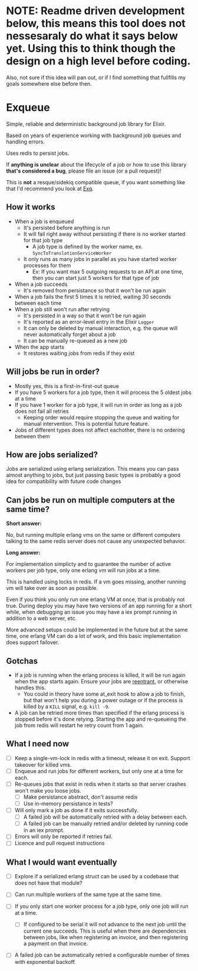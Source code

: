 # NOTE: Readme driven development below, this means this tool does not nessesaraly do what it says below yet. Using this to think though the design on a high level before coding.

Also, not sure if this idea will pan out, or if I find something that fullfills my goals somewhere else before then.

Exqueue
=======

Simple, reliable and deterministic background job library for Elixir.

Based on years of experience working with background job queues and handling errors.

Uses redis to persist jobs.

If **anything is unclear** about the lifecycle of a job or how to use this library **that's considered a bug**, please file an issue (or a pull request)!

This is **not** a resque/sidekiq compatible queue, if you want something like that I'd recommend you look at [Exq](https://github.com/akira/exq).

## How it works

* When a job is enqueued
  - It's persisted before anything is run
  - It will fail right away without persisting if there is no worker started for that job type
    - A job type is defined by the worker name, ex. `SyncToTranslationServiceWorker`
  - It only runs as many jobs in parallel as you have started worker processes for them
    - Ex: If you want max 5 outgoing requests to an API at one time, then you can start just 5 workers for that type of job
* When a job succeeds
  - It's removed from persistance so that it won't be run again
* When a job fails the first 5 times it is retried, waiting 30 seconds between each time
* When a job still won't run after retrying
  - It's persisted in a way so that it won't be run again
  - It's reported as an error-level entry in the Elixir `Logger`
  - It can only be deleted by manual interaction, e.g. the queue will never automatically forget about a job
  - It can be manually re-queued as a new job
* When the app starts
  - It restores waiting jobs from redis if they exist

## Will jobs be run in order?

* Mostly yes, this is a first-in-first-out queue
* If you have 5 workers for a job type, then it will process the 5 oldest jobs at a time
* If you have 1 worker for a job type, it will run in order as long as a job does not fail all retries
  - Keeping order would require stopping the queue and waiting for manual intervention. This is potential future feature.
* Jobs of different types does not affect eachother, there is no ordering between them

## How are jobs serialized?

Jobs are serialized using erlang serialization. This means you can pass almost anything to jobs, but just passing basic types is probably a good idea for compatibility with future code changes

## Can jobs be run on multiple computers at the same time?

**Short answer:**

No, but running multiple erlang vms on the same or different computers talking to the same redis server does not cause any unexpected behavior.

**Long answer:**

For implementation simplicty and to guarantee the number of active workers per job type, only one erlang vm will run jobs at a time.

This is handled using locks in redis. If a vm goes missing, another running vm will take over as soon as possible.

Even if you think you only run one erlang VM at once, that is probably not true. During deploy you may have two versions of an app running for a short while, when debugging an issue you may have a iex prompt running in addition to a web server, etc.

More advanced setups could be implemented in the future but at the same time, one erlang VM can do a lot of work, and this basic implementation does support failover.

## Gotchas

* If a job is running when the erlang process is killed, it will be run again when the app starts again. Ensure your jobs are [reentrant](https://en.wikipedia.org/wiki/Reentrancy_(computing)), or otherwise handles this.
  - You could in theory have some at\_exit hook to allow a job to finish, but that won't help you during a power outage or if the process is killed by a `KILL` signal, e.g. `kill -9`.
* A job can be retried more times than specified if the erlang process is stopped before it's done retying. Starting the app and re-queueing the job from redis will restart he retry count from 1 again.

## What I need now

* [ ] Keep a single-vm-lock in redis with a timeout, release it on exit. Support takeover for killed vms.
* [ ] Enqueue and run jobs for different workers, but only one at a time for each.
* [ ] Re-queues jobs that exist in redis when it starts so that server crashes won't make you loose jobs.
  - [ ] Make persistance abstract, don't assume redis
  - [ ] Use in-memory persistance in tests?
* [ ] Will only mark a job as done if it exits successfully.
  - [ ] A failed job will be automatically retried with a delay between each.
  - [ ] A failed job can be manually retried and/or deleted by running code in an iex prompt.
* [ ] Errors will only be reported if retries fail.
* [ ] Licence and pull request instructions

## What I would want eventually

* [ ] Explore if a serialized erlang struct can be used by a codebase that does not have that module?
* [ ] Can run multiple workers of the same type at the same time.
* [ ] If you only start one worker process for a job type, only one job will run at a time.
  - [ ] If configured to be serial it will not advance to the next job until the current one succeeds. This is useful when there are dependencies between jobs, like when registering an invoice, and then registering a payment on that invoice.
* [ ] A failed job can be automatically retried a configurable number of times with exponential backoff.


